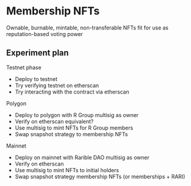 # Membership NFTs

Ownable, burnable, mintable, non-transferable NFTs fit for use as reputation-based voting power

## Experiment plan

Testnet phase

- Deploy to testnet
- Try verifying testnet on etherscan
- Try interacting with the contract via etherscan

Polygon

- Deploy to polygon with R Group multisig as owner
- Verify on etherscan equivalent?
- Use multisig to mint NFTs for R Group members
- Swap snapshot strategy to membership NFTs

Mainnet

- Deploy on mainnet with Rarible DAO multisig as owner
- Verify on etherscan
- Use multisig to mint NFTs to initial holders
- Swap snapshot strategy membership NFTs (or memberships + RARI)
